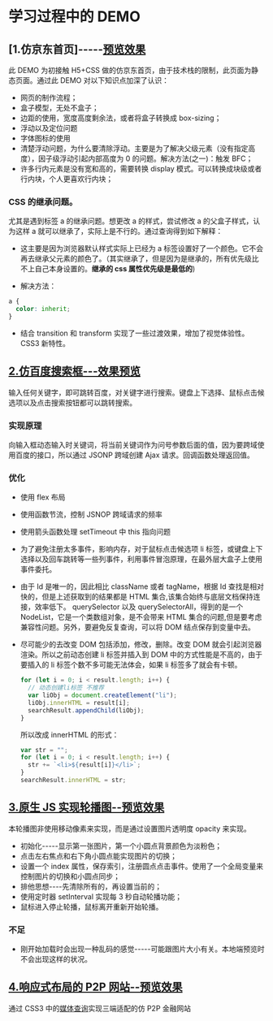 # 学习过程中的 DEMO

## [1.仿京东首页]-----[预览效果](https://htmlpreview.github.io/?https://github.com/rujinshi/Demo_Front/blob/master/1.%E4%BB%BF%E4%BA%AC%E4%B8%9C%E9%A6%96%E9%A1%B5_%E9%9D%99%E6%80%81/index.html#)

此 DEMO 为初接触 H5+CSS 做的仿京东首页，由于技术栈的限制，此页面为静态页面。通过此 DEMO 对以下知识点加深了认识：

- 网页的制作流程；
- 盒子模型，无处不盒子；
- 边距的使用，宽度高度剩余法，或者将盒子转换成 box-sizing；
- 浮动以及定位问题
- 字体图标的使用
- 清楚浮动问题，为什么要清除浮动。主要是为了解决父级元素（没有指定高度），因子级浮动引起内部高度为 0 的问题。解决方法(之一)：触发 BFC；
- 许多行内元素是没有宽和高的，需要转换 display 模式。可以转换成块级或者行内块，个人更喜欢行内块；

### CSS 的继承问题。

尤其是遇到标签 a 的继承问题。想更改 a 的样式，尝试修改 a 的父盒子样式，认为这样 a 就可以继承了，实际上是不行的。通过查询得到如下解释：

- 这主要是因为浏览器默认样式实际上已经为 a 标签设置好了一个颜色。它不会再去继承父元素的颜色了。（其实继承了，但是因为是继承的，所有优先级比不上自己本身设置的。**继承的 css 属性优先级是最低的**)

- 解决方法：

```css
a {
  color: inherit;
}
```

- 结合 transition 和 transform 实现了一些过渡效果，增加了视觉体验性。CSS3 新特性。

## [2.仿百度搜索框---效果预览](http://htmlpreview.github.io/?https://github.com/rujinshi/Demo_Front/blob/master/2.%E4%BB%BF%E7%99%BE%E5%BA%A6%E6%90%9C%E7%B4%A2%E6%A1%86/index.html)

输入任何关键字，即可跳转百度，对关键字进行搜索。键盘上下选择、鼠标点击候选项以及点击搜索按钮都可以跳转搜索。

### 实现原理

向输入框动态输入时关键词，将当前关键词作为问号参数后面的值，因为要跨域使用百度的接口，所以通过 JSONP 跨域创建 Ajax 请求。回调函数处理返回值。

### 优化

- 使用 flex 布局

- 使用函数节流，控制 JSNOP 跨域请求的频率

- 使用箭头函数处理 setTimeout 中 this 指向问题

- 为了避免注册太多事件，影响内存，对于鼠标点击候选项 li 标签，或键盘上下选择以及回车跳转等一些列事件，利用事件冒泡原理，在最外层大盒子上使用事件委托。

- 由于 Id 是唯一的，因此相比 className 或者 tagName，根据 Id 查找是相对快的，但是上述获取到的结果都是 HTML 集合,该集合始终与底层文档保持连接，效率低下。 querySelector 以及 querySelectorAll，得到的是一个 NodeList，它是一个类数组对象，是不会带来 HTML 集合的问题,但是要考虑兼容性问题。另外，要避免反复查询，可以将 DOM 结点保存到变量中去。

- 尽可能少的去改变 DOM 包括添加，修改，删除。改变 DOM 就会引起浏览器渲染。所以之前动态创建 li 标签并插入到 DOM 中的方式性能是不高的，由于要插入的 li 标签个数不多可能无法体会，如果 li 标签多了就会有卡顿。

  ```js
  for (let i = 0; i < result.length; i++) {
    // 动态创建li标签 不推荐
    var liObj = document.createElement("li");
    liObj.innerHTML = result[i];
    searchResult.appendChild(liObj);
  }
  ```

  所以改成 innerHTML 的形式：

  ```js
  var str = "";
  for (let i = 0; i < result.length; i++) {
    str += `<li>${result[i]}</li>`;
  }
  searchResult.innerHTML = str;
  ```

## [3.原生 JS 实现轮播图--预览效果](http://htmlpreview.github.io/?https://github.com/rujinshi/Demo_Front/blob/banner/3.%E4%BB%BF%E5%B0%8F%E7%B1%B3%E5%8E%9F%E7%94%9FJS%E5%AE%9E%E7%8E%B0%E8%BD%AE%E6%92%AD%E5%9B%BE/index.html)

本轮播图非使用移动像素来实现，而是通过设置图片透明度 opacity 来实现。

- 初始化-----显示第一张图片，第一个小圆点背景颜色为淡粉色；
- 点击左右焦点和右下角小圆点能实现图片的切换；
- 设置一个 index 属性，保存索引，注册圆点点击事件。使用了一个全局变量来控制图片的切换和小圆点同步；
- 排他思想----先清除所有的，再设置当前的；
- 使用定时器 setInterval 实现每 3 秒自动轮播功能；
- 鼠标进入停止轮播，鼠标离开重新开始轮播。

### 不足

- 刚开始加载时会出现一种乱码的感觉-----可能跟图片大小有关。本地端预览时不会出现这样的状况。

## [4.响应式布局的 P2P 网站--预览效果](https://github.com/rujinshi/Demo_Front/blob/master/4.%E5%93%8D%E5%BA%94%E5%BC%8F%E5%B8%83%E5%B1%80%E7%9A%84P2P%E7%BD%91%E7%AB%99/index.html)

通过 CSS3 中的[媒体查询](https://developer.mozilla.org/zh-CN/docs/Web/Guide/CSS/Media_queries)实现三端适配的仿 P2P 金融网站
